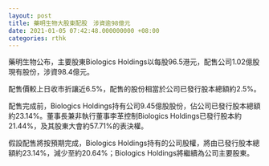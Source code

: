 ```yaml
---
layout: post
title: 藥明生物大股東配股　涉資逾98億元
date: 2021-01-05 07:42:48.000000000 +08:00
categories: rthk
---
```


藥明生物公布，主要股東Biologics Holdings以每股96.5港元，配售公司1.02億股現有股份，涉資98.4億元。

配售價較上日收市折讓近6.5%，配售的股份相當於公司已發行股本總額約2.5%。

配售完成前，Biologics Holdings持有公司9.45億股股份，佔公司已發行股本總額約23.14%。董事長兼非執行董事李革控制Biologics Holdings已發行股本約21.44%，及其股東大會約57.71%的表決權。

假設配售將按預期完成，Biologics Holdings持有的公司股權，將由已發行股本總額約23.14%，減少至約20.64%；Biologics Holdings將繼續為公司主要股東。

